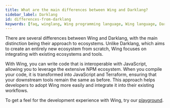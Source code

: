 ```yaml
---
title: What are the main differences between Wing and Darklang?
sidebar_label: Darklang
id: differences-from-darklang
keywords: [faq, winglang, Wing programming language, Wing language, Darklang]
---
```


There are several differences between Wing and Darklang, with the main distinction being their approach to ecosystems. Unlike Darklang, which aims to create an entirely new ecosystem from scratch, Wing focuses on integrating with existing ecosystems and tools. 

With Wing, you can write code that is interoperable with JavaScript, allowing you to leverage the extensive NPM ecosystem. When you compile your code, it is transformed into JavaScript and Terraform, ensuring that your downstream tools remain the same as before. This approach helps developers to adopt Wing more easily and integrate it into their existing workflows.

To get a feel for the development experience with Wing, try our [playground](https://play.winglang.io/).
